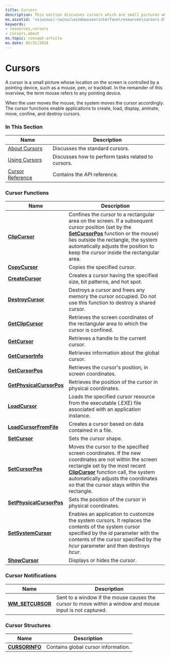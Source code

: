 ```yaml
---
title: Cursors
description: This section discusses cursors which are small pictures whose location on the screen is controlled by a pointing device, such as a mouse, pen, or trackball.
ms.assetid: 'vs|winui|~\winui\windowsuserinterface\resources\cursors.htm'
keywords:
- resources,cursors
- cursors,about
ms.topic: concept-article
ms.date: 05/31/2018
---
```


# Cursors

A cursor is a small picture whose location on the screen is controlled by a pointing device, such as a mouse, pen, or trackball. In the remainder of this overview, the term mouse refers to any pointing device.

When the user moves the mouse, the system moves the cursor accordingly. The cursor functions enable applications to create, load, display, animate, move, confine, and destroy cursors.

### In This Section



| Name                                     | Description                                                   |
|------------------------------------------|---------------------------------------------------------------|
| [About Cursors](about-cursors.md)       | Discusses the standard cursors.<br/>                    |
| [Using Cursors](using-cursors.md)       | Discusses how to perform tasks related to cursors.<br/> |
| [Cursor Reference](cursor-reference.md) | Contains the API reference.<br/>                        |



 

### Cursor Functions



| Name                                                 | Description                                                                                                                                                                                                                                                                                            |
|------------------------------------------------------|--------------------------------------------------------------------------------------------------------------------------------------------------------------------------------------------------------------------------------------------------------------------------------------------------------|
| [**ClipCursor**](/windows/desktop/api/Winuser/nf-winuser-clipcursor)                     | Confines the cursor to a rectangular area on the screen. If a subsequent cursor position (set by the [**SetCursorPos**](/windows/desktop/api/Winuser/nf-winuser-setcursorpos) function or the mouse) lies outside the rectangle, the system automatically adjusts the position to keep the cursor inside the rectangular area. <br/> |
| [**CopyCursor**](/windows/desktop/api/Winuser/nf-winuser-copycursor)                     | Copies the specified cursor. <br/>                                                                                                                                                                                                                                                               |
| [**CreateCursor**](/windows/desktop/api/Winuser/nf-winuser-createcursor)                 | Creates a cursor having the specified size, bit patterns, and hot spot. <br/>                                                                                                                                                                                                                    |
| [**DestroyCursor**](/windows/desktop/api/Winuser/nf-winuser-destroycursor)               | Destroys a cursor and frees any memory the cursor occupied. Do not use this function to destroy a shared cursor.<br/>                                                                                                                                                                            |
| [**GetClipCursor**](/windows/desktop/api/Winuser/nf-winuser-getclipcursor)               | Retrieves the screen coordinates of the rectangular area to which the cursor is confined. <br/>                                                                                                                                                                                                  |
| [**GetCursor**](/windows/desktop/api/Winuser/nf-winuser-getcursor)                       | Retrieves a handle to the current cursor. <br/>                                                                                                                                                                                                                                                  |
| [**GetCursorInfo**](/windows/desktop/api/Winuser/nf-winuser-getcursorinfo)               | Retrieves information about the global cursor.<br/>                                                                                                                                                                                                                                              |
| [**GetCursorPos**](/windows/desktop/api/Winuser/nf-winuser-getcursorpos)                 | Retrieves the cursor's position, in screen coordinates.<br/>                                                                                                                                                                                                                                     |
| [**GetPhysicalCursorPos**](/windows/desktop/api/Winuser/nf-winuser-getphysicalcursorpos) | Retrieves the position of the cursor in physical coordinates.<br/>                                                                                                                                                                                                                               |
| [**LoadCursor**](/windows/desktop/api/Winuser/nf-winuser-loadcursora)                     | Loads the specified cursor resource from the executable (.EXE) file associated with an application instance.<br/>                                                                                                                                                                                |
| [**LoadCursorFromFile**](/windows/desktop/api/Winuser/nf-winuser-loadcursorfromfilea)     | Creates a cursor based on data contained in a file. <br/>                                                                                                                                                                                                                                        |
| [**SetCursor**](/windows/desktop/api/Winuser/nf-winuser-setcursor)                       | Sets the cursor shape. <br/>                                                                                                                                                                                                                                                                     |
| [**SetCursorPos**](/windows/desktop/api/Winuser/nf-winuser-setcursorpos)                 | Moves the cursor to the specified screen coordinates. If the new coordinates are not within the screen rectangle set by the most recent [**ClipCursor**](/windows/desktop/api/Winuser/nf-winuser-clipcursor) function call, the system automatically adjusts the coordinates so that the cursor stays within the rectangle. <br/>    |
| [**SetPhysicalCursorPos**](/windows/desktop/api/Winuser/nf-winuser-setphysicalcursorpos) | Sets the position of the cursor in physical coordinates.<br/>                                                                                                                                                                                                                                    |
| [**SetSystemCursor**](/windows/desktop/api/Winuser/nf-winuser-setsystemcursor)           | Enables an application to customize the system cursors. It replaces the contents of the system cursor specified by the *id* parameter with the contents of the cursor specified by the *hcur* parameter and then destroys *hcur*. <br/>                                                          |
| [**ShowCursor**](/windows/desktop/api/Winuser/nf-winuser-showcursor)                     | Displays or hides the cursor. <br/>                                                                                                                                                                                                                                                              |



 

### Cursor Notifications



| Name                                  | Description                                                                                                          |
|---------------------------------------|----------------------------------------------------------------------------------------------------------------------|
| [**WM\_SETCURSOR**](wm-setcursor.md) | Sent to a window if the mouse causes the cursor to move within a window and mouse input is not captured. <br/> |



 

### Cursor Structures



| Name                             | Description                                    |
|----------------------------------|------------------------------------------------|
| [**CURSORINFO**](/windows/win32/api/winuser/ns-winuser-cursorinfo) | Contains global cursor information.<br/> |



 

 

 





